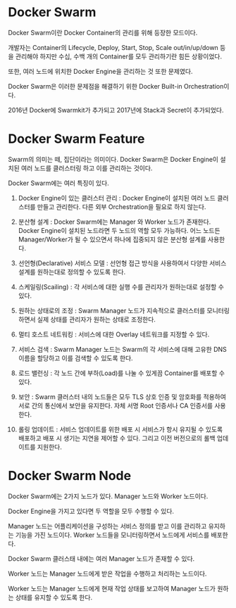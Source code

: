 # Docker Swarm

Docker Swarm이란 Docker Container의 관리를 위해 등장한 모드이다.

개발자는 Container의 Lifecycle, Deploy, Start, Stop, Scale out/in/up/down 등을 관리해야 하지만 수십, 수백 개의 Container를 모두 관리하기란 힘든 상황이었다.

또한, 여러 노드에 위치한 Docker Engine을 관리하는 것 또한 문제였다.

Docker Swarm은 이러한 문제점을 해결하기 위한 Docker Built-in Orchestration이다. 

2016년 Docker에 Swarmkit가 추가되고 2017년에 Stack과 Secret이 추가되었다.

# Docker Swarm Feature

Swarm의 의미는 떼, 집단이라는 의미이다. Docker Swarm은 Docker Engine이 설치된 여러 노드를 클러스터링 하고 이를 관리하는 것이다.

Docker Swarm에는 여러 특징이 있다.

1. Docker Engine이 있는 클러스터 관리 : Docker Engine이 설치된 여러 노드 클러스터를 만들고 관리한다. 다른 외부 Orchestration을 필요로 하지 않는다.

2. 분산형 설계 : Docker Swarm에는 Manager 와 Worker 노드가 존재한다. Docker Engine이 설치된 노드라면 두 노드의 역할 모두 가능하다. 어느 노드든 Manager/Worker가 될 수 있으면서 하나에 집중되지 않은 분산형 설계를 사용한다.

3. 선언형(Declarative) 서비스 모델 : 선언형 접근 방식을 사용하여서 다양한 서비스 설계를 원하는대로 정의할 수 있도록 한다.

4. 스케일링(Scailing) : 각 서비스에 대한 실행 수를 관리자가 원하는대로 설정할 수 있다.

5. 원하는 상태로의 조정 : Swarm Manager 노드가 지속적으로 클러스터를 모니터링하면서 실제 상태를 관리자가 원하는 상태로 조정한다. 

6. 멀티 호스트 네트워킹 : 서비스에 대한 Overlay 네트워크를 지정할 수 있다.

7. 서비스 검색 : Swarm Manager 노드는 Swarm의 각 서비스에 대해 고유한 DNS 이름을 할당하고 이를 검색할 수 있도록 한다.

8. 로드 밸런싱 : 각 노드 간에 부하(Load)를 나눌 수 있게끔 Container를 배포할 수 있다.

9. 보안 : Swarm 클러스터 내의 노드들은 모두 TLS 상호 인증 및 암호화를 적용하여 서로 간의 통신에서 보안을 유지한다. 자체 서명 Root 인증서나 CA 인증서를 사용한다.

10. 롤링 업데이트 : 서비스 업데이트를 위한 배포 시 서비스가 항시 유지될 수 있도록 배포하고 배포 시 생기는 지연을 제어할 수 있다. 그리고 이전 버전으로의 롤백 업데이트를 지원한다.

# Docker Swarm Node

Docker Swarm에는 2가지 노드가 있다. Manager 노드와 Worker 노드이다.

Docker Engine을 가지고 있다면 두 역할을 모두 수행할 수 있다.

Manager 노드는 어플리케이션을 구성하는 서비스 정의를 받고 이를 관리하고 유지하는 기능을 가진 노드이다. Worker 노드들을 모니터링하면서 노드에게 서비스를 배포한다.

Docker Swarm 클러스태 내에는 여러 Manager 노드가 존재할 수 있다.

Worker 노드는 Manager 노드에게 받은 작업을 수행하고 처리하는 노드이다. 

Worker 노드는 Manager 노드에게 현재 작업 상태를 보고하여 Manager 노드가 원하는 상태를 유지할 수 있도록 한다.

